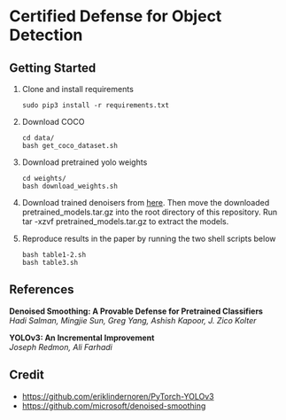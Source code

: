 
# Certified Defense for Object Detection

## Getting Started
1. Clone and install requirements 
    ```
    sudo pip3 install -r requirements.txt
   ```

2. Download COCO
    ```
    cd data/
    bash get_coco_dataset.sh
    ```
    
3. Download pretrained yolo weights
    ```
   cd weights/
    bash download_weights.sh
   ```
    
4. Download trained denoisers from [here](https://drive.google.com/open?id=1MCXSKlz8qYQOGqMhbqmwN4Y0YPNMxVj6). Then move the downloaded pretrained_models.tar.gz into the root directory of this repository. Run tar -xzvf pretrained_models.tar.gz to extract the models.
    
5. Reproduce results in the paper by running the two shell scripts below
    ```
   bash table1-2.sh
   bash table3.sh
   ``` 
   
## References
**Denoised Smoothing: A Provable Defense for Pretrained Classifiers** <br>
*Hadi Salman, Mingjie Sun, Greg Yang, Ashish Kapoor, J. Zico Kolter* <br>

**YOLOv3: An Incremental Improvement** <br>
*Joseph Redmon, Ali Farhadi* <br>

## Credit
* https://github.com/eriklindernoren/PyTorch-YOLOv3 <br>
* https://github.com/microsoft/denoised-smoothing
